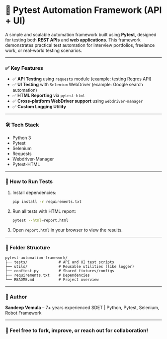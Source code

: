 # 🧪 Pytest Automation Framework (API + UI)

A simple and scalable automation framework built using **Pytest**, designed for testing both **REST APIs** and **web applications**. This framework demonstrates practical test automation for interview portfolios, freelance work, or real-world testing scenarios.

---

### ✅ Key Features

- ✅ **API Testing** using `requests` module (example: testing Reqres API)
- ✅ **UI Testing** with `Selenium` WebDriver (example: Google search automation)
- ✅ **HTML Reporting** via `pytest-html`
- ✅ **Cross-platform WebDriver support** using `webdriver-manager`
- ✅ **Custom Logging Utility**

---

### 🛠 Tech Stack

- Python 3
- Pytest
- Selenium
- Requests
- Webdriver-Manager
- Pytest-HTML

---

### 🚀 How to Run Tests

1. Install dependencies:
   ```bash
   pip install -r requirements.txt
   ```

2. Run all tests with HTML report:
   ```bash
   pytest --html=report.html
   ```

3. Open `report.html` in your browser to view the results.

---

### 📁 Folder Structure

```
pytest-automation-framework/
├── tests/              # API and UI test scripts
├── utils/              # Reusable utilities (like logger)
├── conftest.py         # Shared fixtures/configs
├── requirements.txt    # Dependencies
└── README.md           # Project overview
```

---

### 👤 Author

**Sandeep Vemula** – 7+ years experienced SDET | Python, Pytest, Selenium, Robot Framework

---

### 💬 Feel free to fork, improve, or reach out for collaboration!
